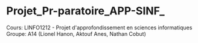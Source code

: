 # Projet_Pr-paratoire_APP-SINF_

Cours: LINFO1212 - Projet d'approfondissement en sciences informatiques
Groupe: A14 (Lionel Hanon, Aktouf Anes, Nathan Cobut)

